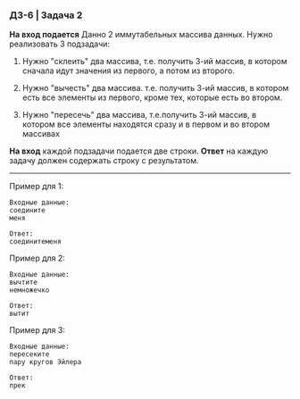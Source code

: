 ### ДЗ-6 | Задача 2 ###


**На вход подается** 
Данно 2 иммутабельных массива данных. Нужно реализовать 3 подзадачи:
1. Нужно "склеить" два массива, т.е. получить 3-ий массив, в котором сначала идут значения из первого, а потом из второго. 

2. Нужно "вычесть" два массива. т.е. получить 3-ий массив, в котором есть все элементы из первого, кроме тех, которые есть во втором.

3. Нужно "пересечь" два массива, т.е.получить 3-ий массив, в котором все элементы находятся сразу и в первом и во втором массивах

**На вход** каждой подзадачи подается две строки. **Ответ** на каждую задачу должен содержать строку с результатом.

--------
Пример для 1: 

```
Входные данные:
соедините
меня

Ответ:
соединитеменя
```

Пример для 2: 

```
Входные данные:
вычтите
немножечко

Ответ:
вытит
```

Пример для 3: 

```
Входные данные:
пересеките 
пару кругов Эйлера

Ответ:
прек
```

